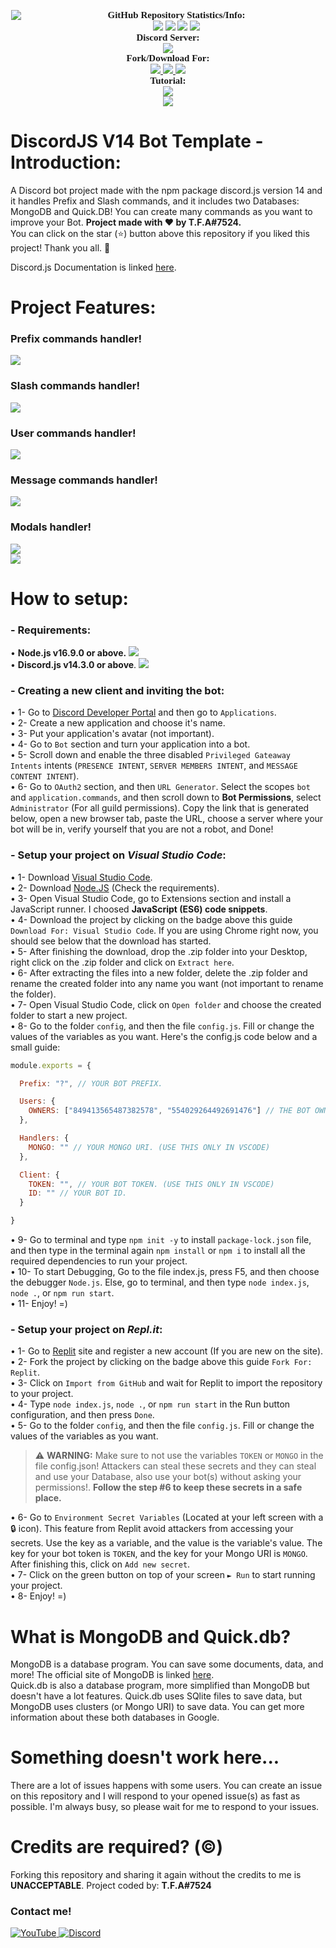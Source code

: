 <p align="center">
	<img src="https://github-readme-stats.vercel.app/api/pin/?username=TFAGaming&repo=DiscordJS-V14-Bot-Template&theme=dark" style="float: left; margin: 0px 10px 15px 1px;"/> <a style="font-size: 20px"> <a style="font-size: 30px">
</p>

<p align="center">
    <a style="font-size:15px;font-family:verdana"><b>GitHub Repository Statistics/Info:</b></a><br>
    <img src="https://img.shields.io/github/release/TFAGaming/DiscordJS-V14-Bot-Template?label=Last%20Release">
    <!--<img src="https://img.shields.io/github/forks/TFAGaming/DiscordJS-V14-Bot-Template?label=Forks&color=32CD32">
    <img src="https://img.shields.io/github/stars/TFAGaming/DiscordJS-V14-Bot-Template?label=Stars&color=yellow"  -->
     <img src="https://img.shields.io/github/license/TFAGaming/DiscordJS-V14-Bot-Template?label=License&color=808080">
    <img src="https://img.shields.io/github/issues/TFAGaming/DiscordJS-V14-Bot-Template?label=Issues&color=yellow">
    <img src="https://img.shields.io/github/issues-closed/TFAGaming/DiscordJS-V14-Bot-Template?label=Issues%20Closed&color=32CD32">
    <br>
    <a style="font-size:15px;font-family:verdana"><b>Discord Server:</b></a><br>
    <a href="https://discord.gg/bGNRZcnwWy">
        <img src="https://img.shields.io/discord/918611797194465280.svg?label=Discord%20Server:&logo=discord&color=5865F2"><br>
    </a>
    <a style="font-size:15px;font-family:verdana"><b>Fork/Download For:</b></a><br>
    <a href="https://replit.com/github/TFAGaming/DiscordJS-V14-Bot-Template">
        <img src="https://img.shields.io/badge/Repl.it-100000?label=Fork%20on:&style=flat&logo=replit&color=808080&logoColor=white">
    </a>
    <a href="https://github.com/TFAGaming/DiscordJS-V14-Bot-Template/archive/refs/heads/main.zip">
        <img src="https://img.shields.io/badge/Visual Studio Code-100000?label=Download%20for:&style=flat&logo=visual studio code&color=blue&logoColor=007ACC">
    </a>
    <a href="https://github.com/TFAGaming/DiscordJS-V14-Bot-Template/fork">
        <img src="https://img.shields.io/badge/GitHub-100000?label=Fork%20on:&style=flat&logo=github&color=808080">
    </a><br>
    <a style="font-size:15px;font-family:verdana"><b>Tutorial:</b></a><br>
    <a href="https://www.youtube.com/watch?v=dGyzjW9Ld4U&t=175s&ab_channel=T.F.A7524">
	<img src="https://img.shields.io/badge/YouTube-100000?logo=youtube&logoColor=ff0000&label=Tutorial%20on:&color=ff0000">
    </a><br>
    <a href="https://github.com/TFAGaming/DiscordJS-V14-Bot-Template/">
        <img src="https://img.shields.io/badge/GitHub-100000?label=Find%20on:&style=flat&logo=github&color=808080">
    </a>
</p>

# DiscordJS V14 Bot Template - Introduction:
A Discord bot project made with the npm package discord.js version 14 and it handles Prefix and Slash commands, and it includes two Databases: MongoDB and Quick.DB! You can create many commands as you want to improve your Bot. **Project made with ❤ by T.F.A#7524.**<br>
You can click on the star (⭐️) button above this repository if you liked this project! Thank you all. 🙏

Discord.js Documentation is linked [here](https://discord.js.org/#/docs/discord.js/main/general/welcome).

# Project Features:
### Prefix commands handler!
<img src="https://media.discordapp.net/attachments/1006491186875338823/1016288782561054740/2022-09-05_11_08_23-Window.png">

### Slash commands handler!
<img src="https://media.discordapp.net/attachments/1006491186875338823/1016288782368112660/2022-09-05_11_07_58-Window.png">

### User commands handler!
<img src="https://media.discordapp.net/attachments/1006491186875338823/1016288782040965161/2022-09-05_11_07_46-Window.png">

### Message commands handler!
<img src="https://media.discordapp.net/attachments/994957246364647526/1016656196746358795/2022-09-06_11_19_59-Discord___verification___Testers_Paradise_-_Discord.png">

### Modals handler!
<img src="https://media.discordapp.net/attachments/1006491186875338823/1016737229374226562/2022-09-06_16_50_18-Discord___test___Testers_Paradise_-_Discord.png"><br>
<img src="https://media.discordapp.net/attachments/1006491186875338823/1016737229823025224/2022-09-06_16_50_31-Discord___test___Testers_Paradise_-_Discord.png">

# How to setup:
### - Requirements:

• **Node.js v16.9.0 or above.** <a href="https://nodejs.org/en/"><img src="https://img.shields.io/badge/v16.9.0-100000?style=flat&logo=node.js&label=Node.js&color=blue&logoColor=lime"></a><br>
• **Discord.js v14.3.0 or above**. <a href="https://www.npmjs.com/package/discord.js"><img src="https://img.shields.io/badge/v14.3.0-100000?style=flat&logo=npm&label=Discord.js&color=blue"></a>

### - Creating a new client and inviting the bot:
• 1- Go to [Discord Developer Portal](https://discord.com/developers) and then go to `Applications`. <br>
• 2- Create a new application and choose it's name. <br>
• 3- Put your application's avatar (not important).<br>
• 4- Go to `Bot` section and turn your application into a bot. <br>
• 5- Scroll down and enable the three disabled `Privileged Gateaway Intents` intents (`PRESENCE INTENT`, `SERVER MEMBERS INTENT`, and `MESSAGE CONTENT INTENT`).<br>
• 6- Go to `OAuth2` section, and then `URL Generator`. Select the scopes `bot` and `application.commands`, and then scroll down to **Bot Permissions**, select `Administrator` (For all guild permissions). Copy the link that is generated below, open a new browser tab, paste the URL, choose a server where your bot will be in, verify yourself that you are not a robot, and Done!

### - Setup your project on ___Visual Studio Code___:
• 1- Download [Visual Studio Code](https://code.visualstudio.com/Download).<br>
• 2- Download [Node.JS](https://nodejs.org/en/download/) (Check the requirements).<br>
• 3- Open Visual Studio Code, go to Extensions section and install a JavaScript runner. I choosed **JavaScript (ES6) code snippets**.<br>
• 4- Download the project by clicking on the badge above this guide `Download For: Visual Studio Code`. If you are using Chrome right now, you should see below that the download has started. <br>
• 5- After finishing the download, drop the .zip folder into your Desktop, right click on the .zip folder and click on `Extract here`.<br>
• 6- After extracting the files into a new folder, delete the .zip folder and rename the created folder into any name you want (not important to rename the folder).<br>
• 7- Open Visual Studio Code, click on `Open folder` and choose the created folder to start a new project.<br>
• 8- Go to the folder `config`, and then the file `config.js`. Fill or change the values of the variables as you want. Here's the config.js code below and a small guide:
```js
module.exports = {

  Prefix: "?", // YOUR BOT PREFIX.

  Users: {
    OWNERS: ["849413565487382578", "554029264492691476"] // THE BOT OWNERS ID.
  },

  Handlers: {
    MONGO: "" // YOUR MONGO URI. (USE THIS ONLY IN VSCODE)
  },

  Client: {
    TOKEN: "", // YOUR BOT TOKEN. (USE THIS ONLY IN VSCODE)
    ID: "" // YOUR BOT ID.
  }

}
```

• 9- Go to terminal and type `npm init -y` to install `package-lock.json` file, and then type in the terminal again `npm install` or `npm i` to install all the required dependencies to run your project.<br>
• 10- To start Debugging, Go to the file index.js, press F5, and then choose the debugger `Node.js`. Else, go to terminal, and then type `node index.js`, `node .`, or `npm run start`.<br>
• 11- Enjoy! =)

### - Setup your project on ___Repl.it___:
• 1- Go to [Replit](https://www.replit.com) site and register a new account (If you are new on the site).<br>
• 2- Fork the project by clicking on the badge above this guide `Fork For: Replit`.<br>
• 3- Click on `Import from GitHub` and wait for Replit to import the repository to your project.<br>
• 4- Type `node index.js`, `node .`, or `npm run start` in the Run button configuration, and then press `Done`.<br>
• 5- Go to the folder `config`, and then the file `config.js`. Fill or change the values of the variables as you want.

> ⚠️ **WARNING:** Make sure to not use the variables `TOKEN` or `MONGO` in the file config.json! Attackers can steal these secrets and they can steal and use your Database, also use your bot(s) without asking your permissions!. **Follow the step #6 to keep these secrets in a safe place.**

• 6- Go to `Environment Secret Variables` (Located at your left screen with a 🔒 icon). This feature from Replit avoid attackers from accessing your secrets. Use the key as a variable, and the value is the variable's value. The key for your bot token is `TOKEN`, and the key for your Mongo URI is `MONGO`. After finishing this, click on `Add new secret`.<br>
• 7- Click on the green button on top of your screen `► Run` to start running your project.<br>
• 8- Enjoy! =)

# What is MongoDB and Quick.db?
MongoDB is a database program. You can save some documents, data, and more! The official site of MongoDB is linked [here](https://www.mongodb.com/).<br>
Quick.db is also a database program, more simplified than MongoDB but doesn't have a lot features. Quick.db uses SQlite files to save data, but MongoDB uses clusters (or Mongo URI) to save data. You can get more information about these both databases in Google.

# Something doesn't work here...
There are a lot of issues happens with some users. You can create an issue on this repository and I will respond to your opened issue(s) as fast as possible. I'm always busy, so please wait for me to respond to your issues.

# Credits are required? (©)
Forking this repository and sharing it again without the credits to me is **UNACCEPTABLE**. Project coded by: **T.F.A#7524**

### Contact me!
<a href='https://www.youtube.com/c/TFA7524' target="_blank">
    <img alt='YouTube' src='https://img.shields.io/badge/YouTube-100000?style=social&logo=YouTube&logoColor=FF0000&labelColor=000000&color=EAE9E9'/>
</a>
<a href='https://dsc.gg/codingdevelopment' target="_blank">
    <img alt='Discord' src='https://img.shields.io/badge/Discord-100000?style=social&logo=Discord&logoColor=5865F2&labelColor=000000&color=EAE9E9'/>
</a>
